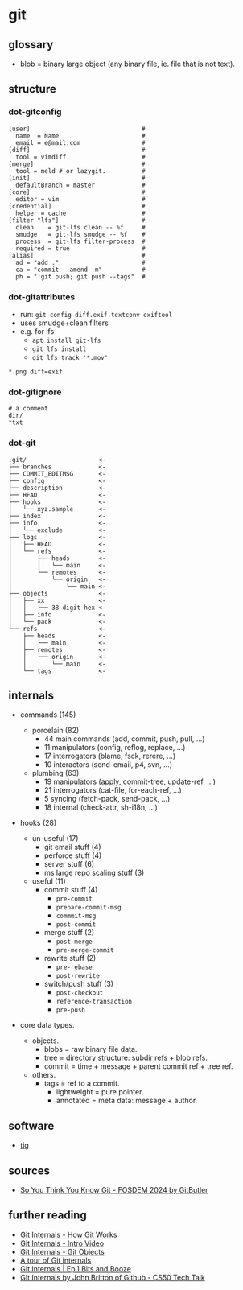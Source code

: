 
# git

## glossary

 - blob = binary large object (any binary file, ie. file that is not text).

## structure

### dot-gitconfig

```gitconfig
[user]                               #
  name  = Name                       #
  email = e@mail.com                 #
[diff]                               #
  tool = vimdiff                     #
[merge]                              #
  tool = meld # or lazygit.          #
[init]                               #
  defaultBranch = master             #
[core]                               #
  editor = vim                       #
[credential]                         #
  helper = cache                     #
[filter "lfs"]                       #
  clean    = git-lfs clean -- %f     #
  smudge   = git-lfs smudge -- %f    #
  process  = git-lfs filter-process  #
  required = true                    #
[alias]                              #
  ad = "add ."                       #
  ca = "commit --amend -m"           #
  ph = "!git push; git push --tags"  #
```

### dot-gitattributes

 - run: `git config diff.exif.textconv exiftool`
 - uses smudge+clean filters
 - e.g. for lfs
   - `apt install git-lfs`
   - `git lfs install`
   - `git lfs track '*.mov'`

```text
*.png diff=exif
```

### dot-gitignore

```text
# a comment
dir/
*txt
```

### dot-git

```text
.git/                    <-
├── branches             <-
├── COMMIT_EDITMSG       <-
├── config               <-
├── description          <-
├── HEAD                 <-
├── hooks                <-
│   └── xyz.sample       <-
├── index                <-
├── info                 <-
│   └── exclude          <-
├── logs                 <-
│   ├── HEAD             <-
│   └── refs             <-
│       ├── heads        <-
│       │   └── main     <-
│       └── remotes      <-
│           └── origin   <-
│               └── main <-
├── objects              <-
│   ├── xx               <-
│   │   └── 38-digit-hex <-
│   ├── info             <-
│   └── pack             <-
└── refs                 <-
    ├── heads            <-
    │   └── main         <-
    ├── remotes          <-
    │   └── origin       <-
    │       └── main     <-
    └── tags             <-
```

## internals

 - commands (145)
   - porcelain (82)
     - 44 main commands (add, commit, push, pull, ...)
     - 11 manipulators  (config, reflog, replace, ...)
     - 17 interrogators (blame, fsck, rerere, ...)
     - 10 interactors   (send-email, p4, svn, ...)
   - plumbing (63)
     - 19 manipulators  (apply, commit-tree, update-ref, ...)
     - 21 interrogators (cat-file, for-each-ref, ...)
     -  5 syncing       (fetch-pack, send-pack, ...)
     - 18 internal      (check-attr, sh-i18n, ...)

 - hooks (28)
   - un-useful (17)
     - git email stuff (4)
     - perforce stuff (4)
     - server stuff (6)
     - ms large repo scaling stuff (3)
   - useful (11)
     - commit stuff (4)
       - `pre-commit`
       - `prepare-commit-msg`
       - `commmit-msg`
       - `post-commit`
     - merge stuff (2)
       - `post-merge`
       - `pre-merge-commit`
     - rewrite stuff (2)
       - `pre-rebase`
       - `post-rewrite`
     - switch/push stuff (3)
       - `post-checkout`
       - `reference-transaction`
       - `pre-push`

 - core data types.
   - objects.
     - blobs  = raw binary file data.
     - tree   = directory structure: subdir refs + blob refs.
     - commit = time + message + parent commit ref + tree ref.
   - others.
     - tags   = ref to a commit.
       - lightweight = pure pointer.
       - annotated   = meta data: message + author.

## software

 - [tig](https://github.com/jonas/tig)

## sources

 - [So You Think You Know Git - FOSDEM 2024 by GitButler](https://www.youtube.com/watch?v=aolI_Rz0ZqY)

## further reading

 - [Git Internals - How Git Works](https://www.youtube.com/watch?v=P6jD966jzlk)
 - [Git Internals - Intro Video](https://www.youtube.com/watch?v=fWMKue-WBok&list=PL9lx0DXCC4BNUby5H58y6s2TQVLadV8v7)
 - [Git Internals - Git Objects](https://www.youtube.com/watch?v=MyvyqdQ3OjI)
 - [A tour of Git internals](https://www.youtube.com/watch?v=pfOAxFWNUkQ)
 - [Git Internals | Ep.1 Bits and Booze](https://www.youtube.com/watch?v=JYH5ILv5g1g)
 - [Git Internals by John Britton of Github - CS50 Tech Talk](https://www.youtube.com/watch?v=lG90LZotrpo&list=PLIVFFNmCp144Ki90PUUcSEnMdWxsUbglE)

